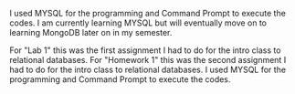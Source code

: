 I used MYSQL for the programming and Command Prompt to execute the codes.
I am currently learning MYSQL but will eventually move on to learning MongoDB later on in my semester.

For "Lab 1" this was the first assignment I had to do for the intro class to relational databases.
For "Homework 1" this was the second assignment I had to do for the intro class to relational databases.
I used MYSQL for the programming and Command Prompt to execute the codes.
